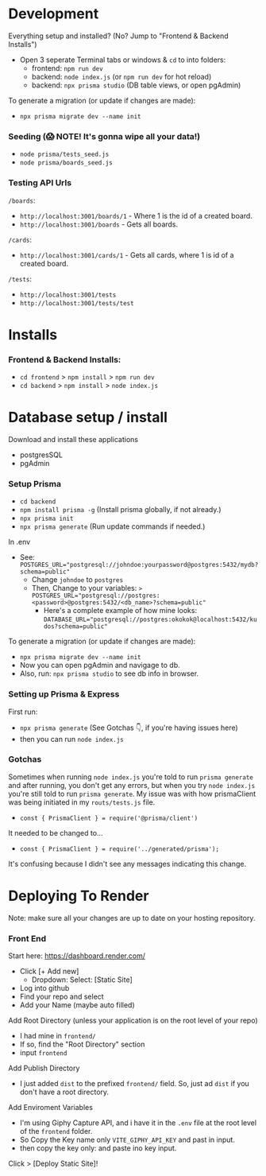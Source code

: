 # Development

Everything setup and installed? (No? Jump to "Frontend & Backend Installs")
- Open 3 seperate Terminal tabs or windows & `cd` to into folders: 
  - frontend: `npm run dev`
  - backend: `node index.js` (or `npm run dev` for hot reload)
  - backend: `npx prisma studio` (DB table views, or open pgAdmin)

To generate a migration (or update if changes are made):
- `npx prisma migrate dev --name init`

### Seeding (😱 NOTE! It's gonna wipe all your data!)
- `node prisma/tests_seed.js`
- `node prisma/boards_seed.js`

### Testing API Urls
`/boards`:
- `http://localhost:3001/boards/1` - Where 1 is the id of a created board.
- `http://localhost:3001/boards` - Gets all boards.

`/cards`:
- `http://localhost:3001/cards/1` - Gets all cards, where 1 is id of a created board.

`/tests`:
- `http://localhost:3001/tests`
- `http://localhost:3001/tests/test`


# Installs

### Frontend & Backend Installs:
- `cd frontend` > `npm install` > `npm run dev`
- `cd backend` > `npm install` > `node index.js`

# Database setup / install
Download and install these applications
- postgresSQL
- pgAdmin

### Setup Prisma
- `cd backend` 
- `npm install prisma -g` (Install prisma globally, if not already.)
- `npx prisma init` 
- `npx prisma generate` (Run update commands if needed.)

In .env
- See: `POSTGRES_URL="postgresql://johndoe:yourpassword@postgres:5432/mydb?schema=public"`
  - Change `johndoe` to `postgres`
  - Then, Change to your variables: `> POSTGRES_URL="postgresql://postgres:<password>@postgres:5432/<db_name>?schema=public"`
    - Here's a complete example of how mine looks: `DATABASE_URL="postgresql://postgres:okokok@localhost:5432/kudos?schema=public"`

To generate a migration (or update if changes are made):
- `npx prisma migrate dev --name init`
- Now you can open pgAdmin and navigage to db.
- Also, run: `npx prisma studio` to see db info in browser. 

### Setting up Prisma & Express
First run:
- `npx prisma generate` (See Gotchas 👇, if you're having issues here)
- then you can run `node index.js`

### Gotchas

Sometimes when running `node index.js` you're told to run `prisma generate` and after running, you don't get any errors, but when you try `node index.js` you're still told to run `prisma generate`. My issue was with how prismaClient was being initiated in my `routs/tests.js` file. 
- `const { PrismaClient } = require('@prisma/client')`

It needed to be changed to...
- `const { PrismaClient } = require('../generated/prisma');`

It's confusing because I didn't see any messages indicating this change.

# Deploying To Render
Note: make sure all your changes are up to date on your hosting repository.

### Front End
Start here: https://dashboard.render.com/
- Click [+ Add new]
  - Dropdown: Select: [Static Site]
- Log into github
- Find your repo and select
- Add your Name (maybe auto filled)

Add Root Directory (unless your application is on the root level of your repo)
- I had mine in `frontend/`
- If so, find the "Root Directory" section
- input `frontend`

Add Publish Directory
- I just added `dist` to the prefixed `frontend/` field. So, just ad `dist` if you don't have a root directory.

Add Enviroment Variables
- I'm using Giphy Capture API, and i have it in the `.env` file at the root level of the `frontend` folder.
- So Copy the Key name only `VITE_GIPHY_API_KEY` and past in input.
- then copy the key only: and paste ino key input. 

Click > [Deploy Static Site]!





























